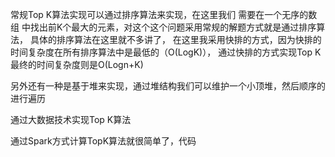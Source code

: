 常规Top K算法实现可以通过排序算法来实现，在这里我们 需要在一个无序的数组
中找出前K个最大的元素，对这个这个问题采用常规的解题方式就是通过排序算法，
具体的排序算法在这里就不多讲了，
在这里我采用快排的方式，因为快排的时间复杂度在所有排序算法中是最低的（O(LogK)），
通过快排的方式实现Top K最终的时间复杂度则是O(Logn+K)

另外还有一种是基于堆来实现，通过堆结构我们可以维护一个小顶堆，然后顺序的进行遍历


通过大数据技术实现Top K算法

通过Spark方式计算TopK算法就很简单了，代码 